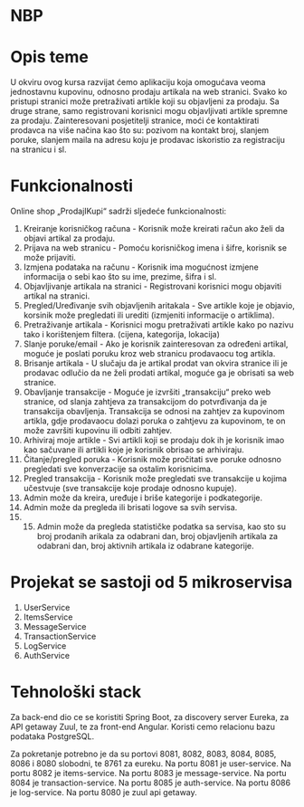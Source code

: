 # NBP

# Opis teme 

U okviru ovog kursa razvijat ćemo aplikaciju koja omogućava veoma jednostavnu kupovinu, odnosno prodaju artikala na web stranici. Svako ko pristupi stranici može pretraživati artikle koji su objavljeni za prodaju. Sa druge strane,  samo registrovani korisnici mogu objavljivati artikle spremne za prodaju. Zainteresovani posjetitelji stranice, moći će kontaktirati prodavca na više načina kao što su: pozivom na kontakt broj, slanjem poruke, slanjem maila na adresu koju je prodavac iskoristio za registraciju na stranicu i sl.

# Funkcionalnosti

Online shop „ProdajIKupi“ sadrži sljedeće funkcionalnosti:
1.	Kreiranje korisničkog računa - Korisnik može kreirati račun ako želi da objavi artikal za prodaju.
2.	Prijava na web stranicu - Pomoću korisničkog imena i šifre, korisnik se može prijaviti.
3.	Izmjena podataka na računu - Korisnik ima mogućnost izmjene informacija o sebi kao što su ime, prezime, šifra i sl.
4.	Objavljivanje artikala na stranici - Registrovani korisnici mogu objaviti artikal na stranici.
5.	Pregled/Uređivanje svih objavljenih aritakala - Sve artikle koje je objavio, korsinik može pregledati ili urediti (izmjeniti informacije o artiklima).
6.	Pretraživanje artikala - Korisnici mogu pretraživati artikle kako po nazivu tako i korištenjem filtera. (cijena, kategorija, lokacija)
7.	Slanje poruke/email - Ako je korisnik zainteresovan za određeni artikal, moguće je poslati poruku kroz web stranicu prodavaocu tog artikla.
8.	Brisanje artikala - U slučaju da je artikal prodat van okvira stranice ili je prodavac odlučio da ne želi prodati artikal, moguće ga je obrisati sa web stranice.
9.	Obavljanje transakcije - Moguće je izvršiti „transakciju“ preko web stranice, od slanja zahtjeva za transakcijom do potvrđivanja da je transakcija obavljenja. Transakcija se odnosi na zahtjev za kupovinom artikla, gdje prodavaocu dolazi poruka o zahtjevu za kupovinom, te on može završiti kupovinu ili odbiti zahtjev.
10.	Arhiviraj moje artikle - Svi artikli koji se prodaju dok ih je korisnik imao kao sačuvane ili artikli koje je korisnik obrisao se arhiviraju.
11.	Čitanje/pregled poruka - Korisnik može pročitati sve poruke odnosno pregledati sve konverzacije sa ostalim korisnicima.
12.	Pregled transakcija - Korisnik može pregledati sve transakcije u kojima učestvuje (sve transakcije koje prodaje odnosno kupuje). 
13.	Admin može da kreira, uređuje i briše kategorije i podkategorije.
14.	Admin može da pregleda ili brisati logove sa svih servisa.
15.	15.	Admin može da pregleda statističke podatka sa servisa, kao sto su broj prodanih arikala za odabrani dan, broj objavljenih artikala za odabrani dan, broj aktivnih artikala iz odabrane kategorije.



# Projekat se sastoji od 5 mikroservisa

1.	UserService
2.	ItemsService
3.	MessageService
4.	TransactionService
5.	LogService
6.	AuthService


# Tehnološki stack

Za back-end dio ce se koristiti Spring Boot, za discovery server Eureka, za API getaway Zuul, te za front-end Angular. Koristi cemo relacionu bazu podataka PostgreSQL.

Za pokretanje potrebno je da su portovi 8081, 8082, 8083, 8084, 8085, 8086 i 8080 slobodni, te 8761 za eureku. Na portu 8081 je user-service. Na portu 8082 je items-service. Na portu 8083 je message-service. Na portu 8084 je transaction-service. Na portu 8085 je auth-service. Na portu 8086 je log-service. Na portu 8080 je zuul api getaway.

